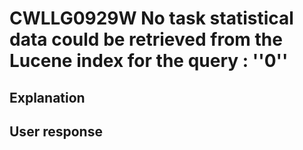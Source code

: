 # CWLLG0929W No task statistical data could be retrieved from the Lucene index for the query : ''0''

## Explanation

## User response